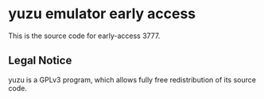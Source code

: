 yuzu emulator early access
=============

This is the source code for early-access 3777.

## Legal Notice

yuzu is a GPLv3 program, which allows fully free redistribution of its source code.